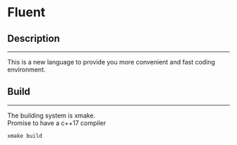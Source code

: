 # Fluent

## Description 
------------------------------
This is a new language to provide you more convenient and fast coding environment.  


## Build
------------------------
The building system is xmake.  
Promise to have a c++17 compiler  
```
xmake build
```